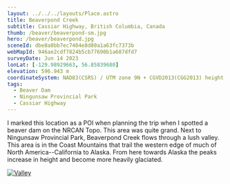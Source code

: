 ```yaml
---
layout: ../../../layouts/Place.astro
title: Beaverpond Creek
subtitle: Cassiar Highway, British Columbia, Canada
thumb: /beaver/beaverpond-sm.jpg
hero: /beaver/beaverpond.jpg
sceneId: dbe8a0bb7ec7404e8d80a1a63fc7373b
webMapId: 946ae2cdf7824b5cb77690b1a687dfd7
surveyDate: Jun 14 2023
lonLat: [-129.98929663, 56.85839680]
elevation: 596.943 m
coordinateSystem: NAD83(CSRS) / UTM zone 9N + CGVD2013(CGG2013) height
tags:
  - Beaver Dam
  - Ningunsaw Provincial Park
  - Cassiar Highway
---
```


I marked this location as a POI when planning the trip when I spotted a beaver dam on the NRCAN Topo. This area was quite grand. Next to Ningunsaw Provincial Park, Beaverpond Creek flows through a lush valley. This area is in the Coast Mountains that trail the western edge of much of North America--California to Alaska. From here towards Alaska the peaks increase in height and become more heavily glaciated.

[![Valley](/beaver/valley.jpg)](/beaver/valley.jpg)
